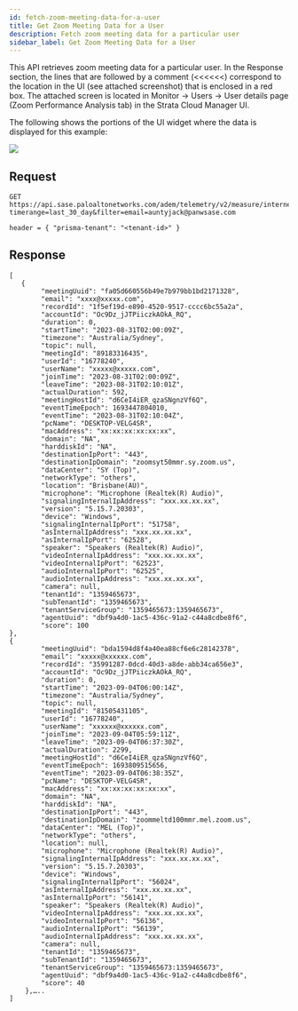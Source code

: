 ```yaml
---
id: fetch-zoom-meeting-data-for-a-user
title: Get Zoom Meeting Data for a User
description: Fetch zoom meeting data for a particular user
sidebar_label: Get Zoom Meeting Data for a User
---
```


This API retrieves zoom meeting data for a particular user. In the Response section, the lines that are followed by a comment (<<<<<<) correspond to the location in the UI (see attached screenshot) that is enclosed in a red box.
The attached screen is located in Monitor -> Users -> User details page (Zoom Performance Analysis tab) in the Strata Cloud Manager UI.

The following shows the portions of the UI widget where the data is displayed for this example:

![](/sase/img/adem/DOCS-3773-zoom-meeting-data-for-a-particular-user.png)


## Request

    GET https://api.sase.paloaltonetworks.com/adem/telemetry/v2/measure/internet/metric? timerange=last_30_day&filter=email=auntyjack@panwsase.com
     
    header = { "prisma-tenant": "<tenant-id>" }


## Response

    [
       {
            "meetingUuid": "fa05d660556b49e7b979bb1bd2171328",
            "email": "xxxx@xxxxx.com",
            "recordId": "1f5ef19d-e890-4520-9517-cccc6bc55a2a",
            "accountId": "Oc9Dz_jJTPiiczkAOkA_RQ",
            "duration": 0,
            "startTime": "2023-08-31T02:00:09Z",
            "timezone": "Australia/Sydney",
            "topic": null,
            "meetingId": "89183316435",
            "userId": "16778240",
            "userName": "xxxxx@xxxxx.com",
            "joinTime": "2023-08-31T02:00:09Z",
            "leaveTime": "2023-08-31T02:10:01Z",
            "actualDuration": 592,
            "meetingHostId": "d6CeI4iER_qzaSNgnzVf6Q",
            "eventTimeEpoch": 1693447804010,
            "eventTime": "2023-08-31T02:10:04Z",
            "pcName": "DESKTOP-VELG4SR",
            "macAddress": "xx:xx:xx:xx:xx:xx",
            "domain": "NA",
            "harddiskId": "NA",
            "destinationIpPort": "443",
            "destinationIpDomain": "zoomsyt50mmr.sy.zoom.us",
            "dataCenter": "SY (Top)",
            "networkType": "others",
            "location": "Brisbane(AU)",
            "microphone": "Microphone (Realtek(R) Audio)",
            "signalingInternalIpAddress": "xxx.xx.xx.xx",
            "version": "5.15.7.20303",
            "device": "Windows",
            "signalingInternalIpPort": "51758",
            "asInternalIpAddress": "xxx.xx.xx.xx",
            "asInternalIpPort": "62528",
            "speaker": "Speakers (Realtek(R) Audio)",
            "videoInternalIpAddress": "xxx.xx.xx.xx",
            "videoInternalIpPort": "62523",
            "audioInternalIpPort": "62525",
            "audioInternalIpAddress": "xxx.xx.xx.xx",
            "camera": null,
            "tenantId": "1359465673",
            "subTenantId": "1359465673",
            "tenantServiceGroup": "1359465673:1359465673",
            "agentUuid": "dbf9a4d0-1ac5-436c-91a2-c44a8cdbe8f6",
            "score": 100
    },
    {
            "meetingUuid": "bda1594d8f4a40ea88cf6e6c28142378",
            "email": "xxxxx@xxxxxx.com",
            "recordId": "35991287-0dcd-40d3-a8de-abb34ca656e3",
            "accountId": "Oc9Dz_jJTPiiczkAOkA_RQ",
            "duration": 0,
            "startTime": "2023-09-04T06:00:14Z",
            "timezone": "Australia/Sydney",
            "topic": null,
            "meetingId": "81505431105",
            "userId": "16778240",
            "userName": "xxxxxx@xxxxxx.com",
            "joinTime": "2023-09-04T05:59:11Z",
            "leaveTime": "2023-09-04T06:37:30Z",
            "actualDuration": 2299,
            "meetingHostId": "d6CeI4iER_qzaSNgnzVf6Q",
            "eventTimeEpoch": 1693809515656,
            "eventTime": "2023-09-04T06:38:35Z",
            "pcName": "DESKTOP-VELG4SR",
            "macAddress": "xx:xx:xx:xx:xx:xx",
            "domain": "NA",
            "harddiskId": "NA",
            "destinationIpPort": "443",
            "destinationIpDomain": "zoommeltd100mmr.mel.zoom.us",
            "dataCenter": "MEL (Top)",
            "networkType": "others",
            "location": null,
            "microphone": "Microphone (Realtek(R) Audio)",
            "signalingInternalIpAddress": "xxx.xx.xx.xx",
            "version": "5.15.7.20303",
            "device": "Windows",
            "signalingInternalIpPort": "56024",
            "asInternalIpAddress": "xxx.xx.xx.xx",
            "asInternalIpPort": "56141",
            "speaker": "Speakers (Realtek(R) Audio)",
            "videoInternalIpAddress": "xxx.xx.xx.xx",
            "videoInternalIpPort": "56136",
            "audioInternalIpPort": "56139",
            "audioInternalIpAddress": "xxx.xx.xx.xx",
            "camera": null,
            "tenantId": "1359465673",
            "subTenantId": "1359465673",
            "tenantServiceGroup": "1359465673:1359465673",
            "agentUuid": "dbf9a4d0-1ac5-436c-91a2-c44a8cdbe8f6",
            "score": 40
        },…..
    ]


